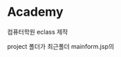 # Academy
컴퓨터학원 eclass 제작
 
 project 폴더가 최근폴더
 mainform.jsp의 <script>부분의 refer header 부분 url의 서버포트를 로컬에 맞게 다시 설정해야 로그인 시, alert창이 열림, 또한 Path를 /Academy 로 지정
 url : Academy/login.jsp 가 처음 시작 페이지
<br><br>
개발환경, 언어 및 툴 : Java SE 11, jdk 11,tomcat 9.0, My SQL, MySQL Workbench, javaScript

# 프로젝트 계기
Jsp와 servlet을 이해하고 spring으로 넘어가기 위해서 협업하며 프로젝트를 하려고 함
지인 중 학원 웹사이트를 제작하고싶다는 의견이 있어 학원 웹사이트에 대해 궁금하여 제작해봄

# 기간 / 인원 수
2021.12.21-23 (약 40시간) / 3명

# 배운점
1. 회원가입 , 로그인 부분에서 session이 생성안되는 오류가 있어서 이 부분을 잡느라 헤맴<br> -> if문 안으로 못들어오는 오류.. 일일히 찍어보며 디버깅하는 방법을 배움
2. request.getParameter()과 request.getAttribute()의 차이점에 대해 알게됨
3. 또한 el태그의 사용방법이나 jstl core에 대해 자세히 알게됨. 예를들어 c:choose 문으로 수정, 삭제 버튼이 sessionId와 일치하는지 확인하는것
4. controller에서 actiondo로 이동할 때에 데이터이동에 대해서 확실하게 알게됨 -> do에서 do로 이동할 때에 데이터 처리방식에대해 고민할 계기가 됨
5. actionDo 및 UTF-8의 남용시 ??? 출력 에 대해 알게되었음( request.setCharacterEncoding("utf-8");과 <br>또 깨질시에 response.setContentType("text/html; charset=utf-8")을 사용해야하는것을 알게됨
6. db설계가 굉장히 중요하다는 것을 알게됨. 처음에 만든 테이블을 드롭하고 계속 새롭게 만들면서 느낌... ex) 과목별로 유저가 게시글을 보고싶다면 과목을 외래키로 지정햇어야함..
 
# PPT
https://docs.google.com/presentation/d/e/2PACX-1vQj_t2NMdfFXIPa0oyF023v9U9GZ00M0VIR3EVi1pOg9xF61G4ZbT2JxK1IhpVluPbGA-XnQ2Sbra7d/embed?start=false&loop=false&delayms=3000

